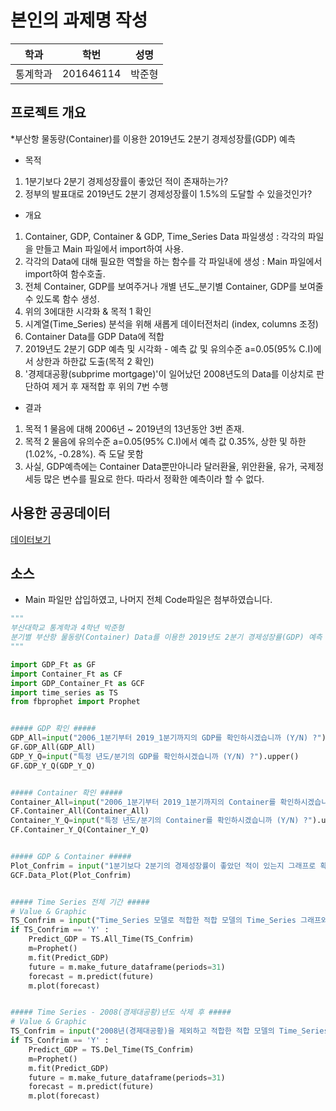 # 본인의 과제명 작성

학과 | 학번 | 성명
---- | ---- | ---- 
통계학과 | 201646114 |박준형


## 프로젝트 개요
*부산항 물동량(Container)를 이용한 2019년도 2분기 경제성장률(GDP) 예측

* 목적  
1. 1분기보다 2분기 경제성장률이 좋았던 적이 존재하는가?
2. 정부의 발표대로 2019년도 2분기 경제성장률이 1.5%의 도달할 수 있을것인가?

* 개요
1. Container, GDP, Container & GDP, Time_Series Data 파일생성 : 각각의 파일을 만들고 Main 파일에서 import하여 사용.
2. 각각의 Data에 대해 필요한 역할을 하는 함수를 각 파일내에 생성 : Main 파일에서 import하여 함수호출.
3. 전체 Container, GDP를 보여주거나 개별 년도_분기별 Container, GDP를 보여줄 수 있도록 함수 생성.
4. 위의 3에대한 시각화 & 목적 1 확인
5. 시계열(Time_Series) 분석을 위해 새롭게 데이터전처리 (index, columns 조정)
6. Container Data를 GDP Data에 적합
7. 2019년도 2분기 GDP 예측 및 시각화 - 예측 값 및 유의수준 a=0.05(95% C.I)에서 상한과 하한값 도출(목적 2 확인)
8. '경제대공황(subprime mortgage)'이 일어났던 2008년도의 Data를 이상치로 판단하여 제거 후 재적합 후 위의 7번 수행

* 결과
1. 목적 1 물음에 대해 2006년 ~ 2019년의 13년동안 3번 존재.
2. 목적 2 물음에 유의수준 a=0.05(95% C.I)에서 예측 값 0.35%, 상한 및 하한(1.02%, -0.28%). 즉 도달 못함
3. 사실, GDP예측에는 Container Data뿐만아니라 달러환율, 위안환율, 유가, 국제정세등 많은 변수를 필요로 한다. 따라서 정확한 예측이라 할 수 없다.


## 사용한 공공데이터 
[데이터보기](https://new.portmis.go.kr/portmis/websquare/websquare.jsp?w2xPath=/portmis/w2/main/index.xml&page=/portmis/w2/cm/sys/UI-PM-MT-001-021.xml&menuId=0045&menuCd=M4735&menuNm=사이트맵)

## 소스
* Main 파일만 삽입하였고, 나머지 전체 Code파일은 첨부하였습니다.
~~~python
"""
부산대학교 통계학과 4학년 박준형
분기별 부산항 물동량(Container) Data를 이용한 2019년도 2분기 경제성장률(GDP) 예측
"""

import GDP_Ft as GF
import Container_Ft as CF
import GDP_Container_Ft as GCF
import time_series as TS
from fbprophet import Prophet


##### GDP 확인 #####
GDP_All=input("2006_1분기부터 2019_1분기까지의 GDP를 확인하시겠습니까 (Y/N) ?").upper()
GF.GDP_All(GDP_All)
GDP_Y_Q=input("특정 년도/분기의 GDP를 확인하시겠습니까 (Y/N) ?").upper()
GF.GDP_Y_Q(GDP_Y_Q)


##### Container 확인 #####
Container_All=input("2006_1분기부터 2019_1분기까지의 Container를 확인하시겠습니까 (Y/N) ?").upper()
CF.Container_All(Container_All)
Container_Y_Q=input("특정 년도/분기의 Container를 확인하시겠습니까 (Y/N) ?").upper()
CF.Container_Y_Q(Container_Y_Q)


##### GDP & Container #####
Plot_Confrim = input("1분기보다 2분기의 경제성장률이 좋았던 적이 있는지 그래프로 확인하시겠습니까 (Y/N) ?").upper()
GCF.Data_Plot(Plot_Confrim)


##### Time Series 전체 기간 #####
# Value & Graphic
TS_Confrim = input("Time_Series 모델로 적합한 적합 모델의 Time_Series 그래프와 2019년도 2분기 예측값을 확인하시겠습니까 (Y/N) ?").upper()
if TS_Confrim == 'Y' :
    Predict_GDP = TS.All_Time(TS_Confrim)    
    m=Prophet()
    m.fit(Predict_GDP)
    future = m.make_future_dataframe(periods=31)
    forecast = m.predict(future)
    m.plot(forecast)


##### Time Series - 2008(경제대공황)년도 삭제 후 #####
# Value & Graphic
TS_Confrim = input("2008년(경제대공황)을 제외하고 적합한 적합 모델의 Time_Series 그래프와 2019년도 2분기 예측값을 확인하시겠습니까 (Y/N) ?").upper()
if TS_Confrim == 'Y' :
    Predict_GDP = TS.Del_Time(TS_Confrim)    
    m=Prophet()
    m.fit(Predict_GDP)
    future = m.make_future_dataframe(periods=31)
    forecast = m.predict(future)
    m.plot(forecast)
~~~
